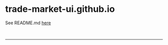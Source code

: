 # trade-market-ui.github.io



<p>See README.md <a href="https://github.com/volosincu/trade-market#readme">here</a> </p>

<br />
<hr />
<br />
